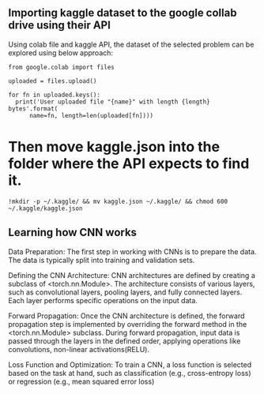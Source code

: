 ## Importing kaggle dataset to the google collab drive using their API
Using colab file and kaggle API, the dataset of the selected problem can be explored using below approach:
```
from google.colab import files

uploaded = files.upload()

for fn in uploaded.keys():
  print('User uploaded file "{name}" with length {length} bytes'.format(
      name=fn, length=len(uploaded[fn])))
```
# Then move kaggle.json into the folder where the API expects to find it.
```
!mkdir -p ~/.kaggle/ && mv kaggle.json ~/.kaggle/ && chmod 600 ~/.kaggle/kaggle.json
```

## Learning how CNN works
Data Preparation: 
The first step in working with CNNs is to prepare the data. The data is typically split into training and validation sets.

Defining the CNN Architecture: 
CNN architectures are defined by creating a subclass of <torch.nn.Module>. The architecture consists of various layers, such as convolutional layers, pooling layers, and fully connected layers. 
Each layer performs specific operations on the input data.

Forward Propagation: 
Once the CNN architecture is defined, the forward propagation step is implemented by overriding the forward method in the <torch.nn.Module> subclass. 
During forward propagation, input data is passed through the layers in the defined order, applying operations like convolutions, non-linear activations(RELU).

Loss Function and Optimization: 
To train a CNN, a loss function is selected based on the task at hand, such as classification (e.g., cross-entropy loss) or regression (e.g., mean squared error loss)
